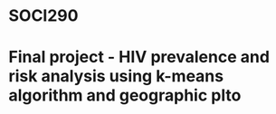 # SOCI290

# Final project - HIV prevalence and risk analysis using k-means algorithm and geographic plto
